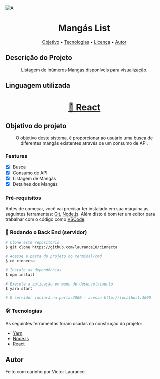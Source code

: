 ![A](https://user-images.githubusercontent.com/57143675/113916169-0e054300-97b6-11eb-8c45-02186ccaa1bf.PNG)

<h1 align="center">Mangás List</h1>

<p align="center">
 <a href="#objetivo">Objetivo</a> •
 <a href="#tecnologias">Tecnologias</a> •  
 <a href="#licenc-a">Licença</a> • 
 <a href="#autor">Autor</a>
</p>

## Descrição do Projeto
<p align="center">Listagem de inúmeros Mangás disponíveis para visualização.</p>

## Linguagem utilizada
<h1 align="center" id="tecnologias">
    <a href="https://pt-br.reactjs.org/">🔗 React</a>
</h1>

## Objetivo do projeto
<p align="center" id="objetivo">O objetivo deste sistema, é proporcionar ao usuário uma busca de diferentes mangás existentes através de um consumo de API.</p>

### Features

- [x] Busca
- [x] Consumo de API 
- [x] Listagem de Mangás
- [x] Detalhes dos Mangás  

### Pré-requisitos

Antes de começar, você vai precisar ter instalado em sua máquina as seguintes ferramentas:
[Git](https://git-scm.com), [Node.js](https://nodejs.org/en/). 
Além disto é bom ter um editor para trabalhar com o código como [VSCode](https://code.visualstudio.com/).

### 🎲 Rodando o Back End (servidor)

```bash
# Clone este repositório
$ git clone https://github.com/laurance10/cinnecta

# Acesse a pasta do projeto no terminal/cmd
$ cd cinnecta

# Instale as dependências
$ npm install

# Execute a aplicação em modo de desenvolvimento
$ yarn start

# O servidor inciará na porta:3000 - acesse http://localhost:3000
```

### 🛠 Tecnologias

As seguintes ferramentas foram usadas na construção do projeto:

- [Yarn](https://yarnpkg.com/)
- [Node.js](https://nodejs.org/en/)
- [React](https://pt-br.reactjs.org/)

## Autor

Feito com carinho por Victor Laurance.
